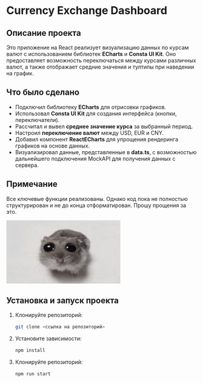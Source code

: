 # Currency Exchange Dashboard

## Описание проекта

Это приложение на React реализует визуализацию данных по курсам валют с использованием библиотек **ECharts** и **Consta UI Kit**. Оно предоставляет возможность переключаться между курсами различных валют, а также отображает средние значения и тултипы при наведении на график.

## Что было сделано

- Подключил библиотеку **ECharts** для отрисовки графиков.
- Использовал **Consta UI Kit** для создания интерфейса (кнопки, переключатели).
- Рассчитал и вывел **среднее значение курса** за выбранный период.
- Настроил **переключение валют** между USD, EUR и CNY.
- Добавил компонент **ReactECharts** для упрощения рендеринга графиков на основе данных.
- Визуализировал данные, представленные в **data.ts**, с возможностью дальнейшего подключения MockAPI для получения данных с сервера.

## Примечание

Все ключевые функции реализованы. Однако код пока не полностью структурирован и не до конца отформатирован. Прошу прощения за это.
<div>
   <img src="./assets/homa.jpg">
</div>


## Установка и запуск проекта

1. Клонируйте репозиторий:
   ```bash
   git clone <ссылка на репозиторий>
   ```
2. Установите зависимости:
   ```bash
   npm install
   ```
3. Клонируйте репозиторий:
   ```bash
   npm run start
   ```
